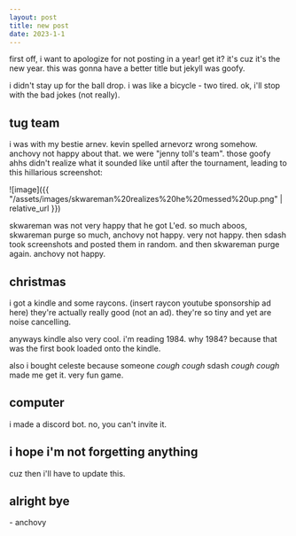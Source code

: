```yaml
---
layout: post
title: new post
date: 2023-1-1
---
```


first off, i want to apologize for not posting in a year! get it? it's cuz it's the new year. this was gonna have a better title but jekyll was goofy.

i didn't stay up for the ball drop. i was like a bicycle - two tired. ok, i'll stop with the bad jokes (not really).
<!--end excerpt-->

## tug team

i was with my bestie arnev. kevin spelled arnevorz wrong somehow. anchovy not happy about that. we were "jenny toll's team". those goofy ahhs didn't realize what it sounded like until after the tournament, leading to this hillarious screenshot:

![image]({{ "/assets/images/skwareman%20realizes%20he%20messed%20up.png" | relative_url }})

skwareman was not very happy that he got L'ed. so much aboos, skwareman purge so much, anchovy not happy. very not happy. then sdash took screenshots and posted them in random. and then skwareman purge again. anchovy not happy.

## christmas

i got a kindle and some raycons. (insert raycon youtube sponsorship ad here) they're actually really good (not an ad). they're so tiny and yet are noise cancelling.

anyways kindle also very cool. i'm reading 1984. why 1984? because that was the first book loaded onto the kindle.

also i bought celeste because someone *cough cough* sdash *cough cough* made me get it. very fun game.

## computer

i made a discord bot. no, you can't invite it.

## i hope i'm not forgetting anything

cuz then i'll have to update this.

## alright bye

\- anchovy

